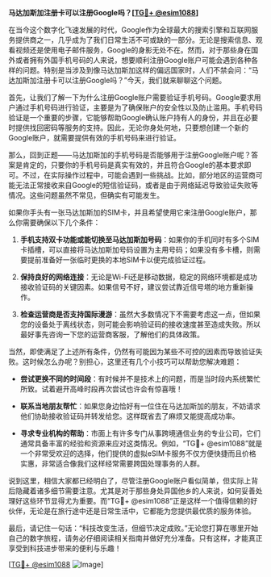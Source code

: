 **马达加斯加注册卡可以注册Google吗？[[TG💪+ @esim1088](https://t.me/s/esim1088)]**

在当今这个数字化飞速发展的时代，Google作为全球最大的搜索引擎和互联网服务提供商之一，几乎成为了我们日常生活不可或缺的一部分。无论是搜索信息、观看视频还是使用电子邮件服务，Google的身影无处不在。然而，对于那些身在国外或者拥有外国手机号码的人来说，想要顺利注册Google账户可能会遇到各种各样的问题。特别是当涉及到像马达加斯加这样的偏远国家时，人们不禁会问：“马达加斯加注册卡可以注册Google吗？”今天，我们就来聊聊这个问题。

首先，让我们了解一下为什么注册Google账户需要验证手机号码。Google要求用户通过手机号码进行验证，主要是为了确保账户的安全性以及防止滥用。手机号码验证是一个重要的步骤，它能够帮助Google确认账户持有人的身份，并且在必要时提供找回密码等服务的支持。因此，无论你身处何地，只要想创建一个新的Google账户，就需要提供有效的手机号码来进行验证。

那么，回到正题——马达加斯加的手机号码是否能够用于注册Google账户呢？答案是肯定的，只要你的手机号码是真实有效的，并且符合Google的基本要求即可。不过，在实际操作过程中，可能会遇到一些挑战。比如，部分地区的运营商可能无法正常接收来自Google的短信验证码，或者是由于网络延迟导致验证失败等情况。这些问题虽然不常见，但确实有可能发生。

如果你手头有一张马达加斯加的SIM卡，并且希望使用它来注册Google账户，那么你需要确保以下几个条件：

1. **手机支持双卡功能或能切换至马达加斯加号码**：如果你的手机同时有多个SIM卡插槽，可以直接将马达加斯加号码设置为主用号码；如果没有多卡槽，则需要提前准备好一张临时更换的本地SIM卡以便完成验证过程。
   
2. **保持良好的网络连接**：无论是Wi-Fi还是移动数据，稳定的网络环境都是成功接收验证码的关键因素。如果信号不好，建议尝试靠近信号塔的地方重新操作。
   
3. **检查运营商是否支持国际漫游**：虽然大多数情况下不需要考虑这一点，但如果您的设备处于离线状态，则可能会影响验证码的接收速度甚至造成失败。所以最好事先咨询一下您的运营商客服，了解他们的具体政策。

当然，即使满足了上述所有条件，仍然有可能因为某些不可控的因素而导致验证失败。这时候怎么办呢？别担心，这里还有几个小技巧可以帮助您解决难题：

- **尝试更换不同的时间段**：有时候并不是技术上的问题，而是当时段内系统繁忙所致。试着避开高峰时段再次尝试也许会有惊喜哦！
  
- **联系当地朋友帮忙**：如果您身边恰好有一位住在马达加斯加的朋友，不妨请求他们协助接收验证码并转发给您。这样既省去了麻烦又能提高成功率。

- **寻求专业机构的帮助**：市面上有许多专门从事跨境通信业务的专业公司，它们通常具备丰富的经验和资源来应对这类情况。例如，“TG💪+ @esim1088”就是一个非常受欢迎的选择，他们提供的虚拟eSIM卡服务不仅方便快捷而且价格实惠，非常适合像我们这样经常需要跨国处理事务的人群。

说到这里，相信大家都已经明白了，尽管注册Google账户看似简单，但实际上背后隐藏着诸多细节需要注意。尤其是对于那些身处异国他乡的人来说，如何妥善处理好这些环节显得尤为重要。而“TG💪+ @esim1088”正是这样一个值得信赖的好伙伴，无论是在旅行途中还是日常生活中，它都能为您提供最优质的服务体验。

最后，请记住一句话：“科技改变生活，但细节决定成败。”无论您打算在哪里开始自己的数字旅程，请务必仔细阅读相关指南并做好充分准备。只有这样，才能真正享受到科技进步带来的便利与乐趣！

[[TG💪+ @esim1088](https://t.me/s/esim1088) ![Image](https://i.postimg.cc/4NQfJmqS/Snipaste-2025-05-13-00-14-12.png)]